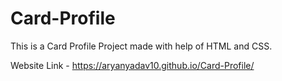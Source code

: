 # Card-Profile

This is a Card Profile Project made with help of HTML and CSS.

Website Link - https://aryanyadav10.github.io/Card-Profile/
